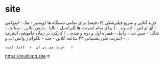 # site
خرید آنلاین و سریع فیلترشکن (۳ دقیقه)
برای تمامی دستگاه ها (ویندوز - مک - لینوکس - آی او اس - اندروید .. )
برای تمام اینترنت ها (ایرانسل - تالیا - پارس آنلاین - صبانت - شاتل - مبین نت - رایتل - همراه اول و دوم و صدم .. )
کارکرد در زمان خاموشی اینترنت - اینترنت ملی 
پشتیبانی ۲۴ ساعته آنلاین - چت - تلگرام ژ واتس اپ و ..



    خرید وی پی ان  ↓  کلیک کنید   ↓
   https://multivpd.site
       ⤊
